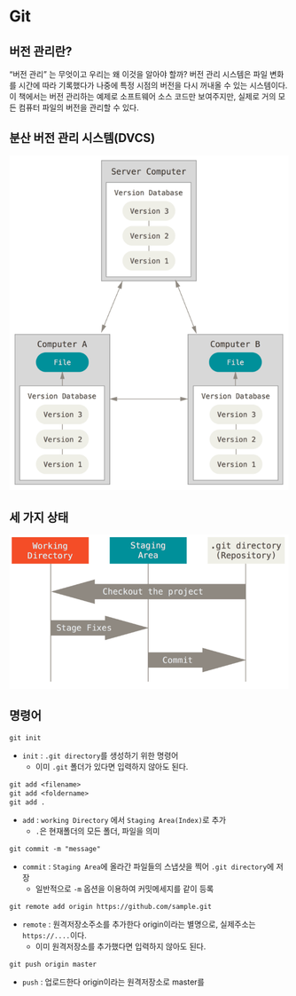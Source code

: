 # Git

## 버전 관리란?

“버전 관리” 는 무엇이고 우리는 왜 이것을 알아야 할까? 버전 관리 시스템은 파일 변화를 시간에 따라 기록했다가 나중에 특정 시점의 버전을 다시 꺼내올 수 있는 시스템이다. 이 책에서는 버전 관리하는 예제로 소프트웨어 소스 코드만 보여주지만, 실제로 거의 모든 컴퓨터 파일의 버전을 관리할 수 있다.

## 분산 버전 관리 시스템(DVCS)

![distributed](./assets/distributed.png)

## 세 가지 상태

![areas](./assets/areas.png)


## 명령어

```shell
git init
```
- `init` : `.git directory`를 생성하기 위한 명령어
    - 이미 `.git` 폴더가 있다면 입력하지 않아도 된다.


```shell
git add <filename>
git add <foldername>
git add .
```
- `add` : `working Directory` 에서 `Staging Area(Index)`로 추가
    - `.`은 현재폴더의 모든 폴더, 파일을 의미

```shell
git commit -m "message"
```

- `commit` : `Staging Area`에 올라간 파일들의 스냅샷을 찍어 `.git directory`에 저장 
    - 일반적으로 `-m` 옵션을 이용하여 커밋메세지를 같이 등록

```shell
git remote add origin https://github.com/sample.git
```

- `remote` : 원격저장소주소를 추가한다 origin이라는 별명으로, 실제주소는 `https://....`이다.
    - 이미 원격저장소를 추가했다면 입력하지 않아도 된다.


```shell
git push origin master
```

- `push` : 업로드한다 origin이라는 원격저장소로 master를